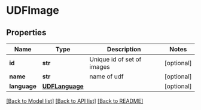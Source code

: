 # UDFImage

## Properties
Name | Type | Description | Notes
------------ | ------------- | ------------- | -------------
**id** | **str** | Unique id of set of images | [optional] 
**name** | **str** | name of udf | [optional] 
**language** | [**UDFLanguage**](UDFLanguage.md) |  | [optional] 

[[Back to Model list]](../README.md#documentation-for-models) [[Back to API list]](../README.md#documentation-for-api-endpoints) [[Back to README]](../README.md)


